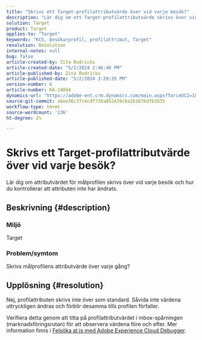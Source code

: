 ```yaml
---
title: "Skrivs ett Target-profilattributvärde över vid varje besök?"
description: "Lär dig om ett Target-profilattributvärde skrivs över vid varje besök."
solution: Target
product: Target
applies-to: "Target"
keywords: "KCS, besökarprofil, profilattribut, Target"
resolution: Resolution
internal-notes: null
bug: false
article-created-by: Zita Rodricks
article-created-date: "5/2/2024 2:46:48 PM"
article-published-by: Zita Rodricks
article-published-date: "5/2/2024 3:29:35 PM"
version-number: 6
article-number: KA-14094
dynamics-url: "https://adobe-ent.crm.dynamics.com/main.aspx?forceUCI=1&pagetype=entityrecord&etn=knowledgearticle&id=0f45e3c8-9208-ef11-9f8a-6045bd026dc7"
source-git-commit: abee36c37c4cdf739a852439c6a2b1876dfb2b35
workflow-type: tm+mt
source-wordcount: '136'
ht-degree: 2%

---
```


# Skrivs ett Target-profilattributvärde över vid varje besök?


Lär dig om attributvärdet för målprofilen skrivs över vid varje besök och hur du kontrollerar att attributen inte har ändrats.

## Beskrivning {#description}


### Miljö

Target

### Problem/symtom

Skrivs målprofilens attributvärde över varje gång?


## Upplösning {#resolution}


Nej, profilattributen skrivs inte över som standard. Såvida inte värdena uttryckligen ändras och förblir desamma tills profilen förfaller.

Verifiera detta genom att titta på profilattributvärdet i mbox-spårningen (marknadsföringsrutan) för att observera värdena före och efter. Mer information finns i [Felsöka at.js med Adobe Experience Cloud Debugger](https://developer.adobe.com/target/implement/client-side/target-debugging-atjs/target-debugging-atjs/).
